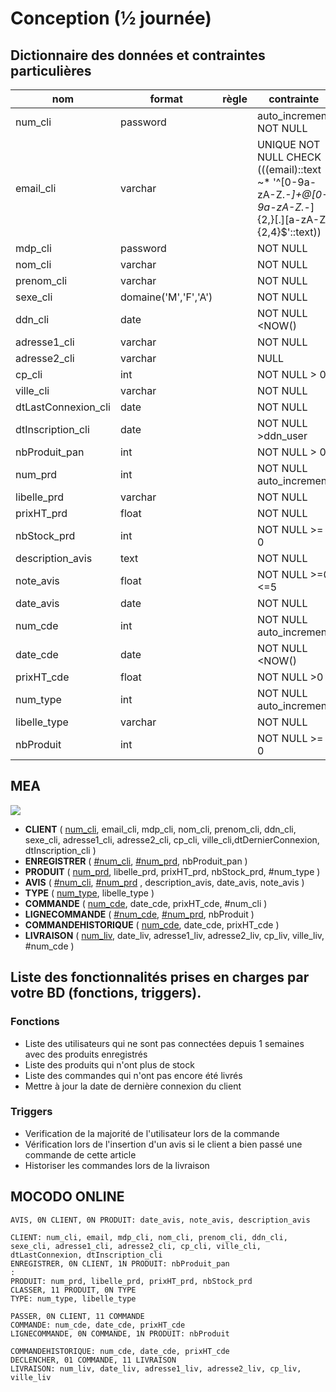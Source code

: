 # Conception (½ journée)

## Dictionnaire des données et contraintes particulières

| nom  | format  | règle  | contrainte  | catégorie  |
|------|---------|--------|-------------|------------|
| num_cli  |  password |   |  auto_increment NOT NULL |   |
| email_cli  |  varchar |   | UNIQUE NOT NULL CHECK (((email)::text ~* '^[0-9a-zA-Z._-]+@[0-9a-zA-Z._-]{2,}[.][a-zA-Z]{2,4}$'::text)) |   |
| mdp_cli  |  password |   |  NOT NULL |   |
| nom_cli  |  varchar |   |  NOT NULL |   |
| prenom_cli  |  varchar |   | NOT NULL  |   |
| sexe_cli  |  domaine('M','F','A') |   |  NOT NULL |   |
| ddn_cli  |  date |   | NOT NULL <NOW()  |   |
| adresse1_cli  |  varchar |   |  NOT NULL |   |
| adresse2_cli  |  varchar |   |  NULL |   |
| cp_cli  |  int |   | NOT NULL > 0  |   |
| ville_cli  |  varchar |   | NOT NULL  |   |
| dtLastConnexion_cli  |  date |   | NOT NULL  |   |
| dtInscription_cli  |  date |   | NOT NULL  >ddn_user |   |
| nbProduit_pan  |  int |   | NOT NULL > 0 |   |
| num_prd  |  int |   | NOT NULL auto_increment |   |
| libelle_prd  |  varchar |   | NOT NULL  |   |
| prixHT_prd  |  float |   |  NOT NULL |   |
| nbStock_prd  |  int |   | NOT NULL >= 0  |   |
| description_avis  |  text |   |  NOT NULL |   |
| note_avis  |  float |   |  NOT NULL >=0 <=5 |   |
| date_avis  |  date |   |  NOT NULL |   |
| num_cde  |  int |   | NOT NULL auto_increment |   |
| date_cde  |  date |   | NOT NULL <NOW() |   |
| prixHT_cde |  float |   |  NOT NULL >0 |   |
| num_type  |  int |   | NOT NULL auto_increment |   |
| libelle_type  |  varchar |   | NOT NULL  |   |
| nbProduit  |  int |   | NOT NULL >= 0 |   |

## MEA 

![](https://i.imgur.com/du76n6b.png)

- **CLIENT** ( <ins>num_cli</ins>, email_cli, mdp_cli, nom_cli, prenom_cli, ddn_cli, sexe_cli, adresse1_cli, adresse2_cli, cp_cli, ville_cli,dtDernierConnexion, dtInscription_cli )
- **ENREGISTRER** ( <ins>#num_cli</ins>, <ins>#num_prd</ins>, nbProduit_pan )
- **PRODUIT** ( <ins>num_prd</ins>, libelle_prd, prixHT_prd, nbStock_prd, #num_type )
- **AVIS** ( <ins>#num_cli</ins>, <ins>#num_prd</ins> , description_avis, date_avis, note_avis )
- **TYPE** ( <ins>num_type</ins>, libelle_type )
- **COMMANDE** ( <ins>num_cde</ins>, date_cde, prixHT_cde, #num_cli )
- **LIGNECOMMANDE** ( <ins>#num_cde</ins>, <ins>#num_prd</ins>, nbProduit )
- **COMMANDEHISTORIQUE** ( <ins>num_cde</ins>, date_cde, prixHT_cde )
- **LIVRAISON** ( <ins>num_liv</ins>, date_liv, adresse1_liv, adresse2_liv, cp_liv, ville_liv, #num_cde )

## Liste des fonctionnalités prises en charges par votre BD (fonctions, triggers).

### Fonctions
- Liste des utilisateurs qui ne sont pas connectées depuis 1 semaines avec des produits enregistrés
- Liste des produits qui n'ont plus de stock
- Liste des commandes qui n'ont pas encore été livrés
- Mettre à jour la date de dernière connexion du client
### Triggers
- Verification de la majorité de l'utilisateur lors de la commande
- Vérification lors de l'insertion d'un avis si le client a bien passé une commande de cette article
- Historiser les commandes lors de la livraison

## MOCODO ONLINE
```
AVIS, 0N CLIENT, 0N PRODUIT: date_avis, note_avis, description_avis

CLIENT: num_cli, email, mdp_cli, nom_cli, prenom_cli, ddn_cli, sexe_cli, adresse1_cli, adresse2_cli, cp_cli, ville_cli, dtLastConnexion, dtInscription_cli
ENREGISTRER, 0N CLIENT, 1N PRODUIT: nbProduit_pan
:
PRODUIT: num_prd, libelle_prd, prixHT_prd, nbStock_prd
CLASSER, 11 PRODUIT, 0N TYPE
TYPE: num_type, libelle_type

PASSER, 0N CLIENT, 11 COMMANDE
COMMANDE: num_cde, date_cde, prixHT_cde
LIGNECOMMANDE, 0N COMMANDE, 1N PRODUIT: nbProduit

COMMANDEHISTORIQUE: num_cde, date_cde, prixHT_cde
DECLENCHER, 01 COMMANDE, 11 LIVRAISON
LIVRAISON: num_liv, date_liv, adresse1_liv, adresse2_liv, cp_liv, ville_liv
```




